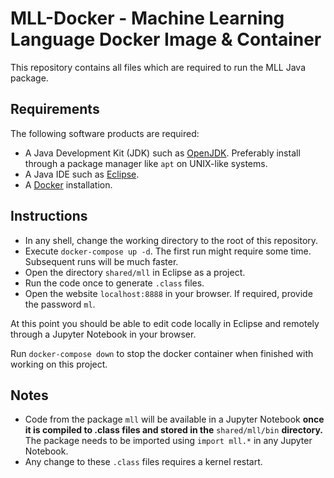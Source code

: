 # MLL-Docker - Machine Learning Language Docker Image & Container

This repository contains all files which are required to run the MLL Java package.

## Requirements

The following software products are required:

- A Java Development Kit (JDK) such as [OpenJDK](https://jdk.java.net/21/). Preferably install through a package manager like `apt` on UNIX-like systems.
- A Java IDE such as [Eclipse](https://eclipseide.org/).
- A [Docker](https://www.docker.com/products/docker-desktop/) installation.

## Instructions

- In any shell, change the working directory to the root of this repository.
- Execute `docker-compose up -d`. The first run might require some time. Subsequent runs will be much faster.
- Open the directory `shared/mll` in Eclipse as a project.
- Run the code once to generate `.class` files.
- Open the website `localhost:8888` in your browser. If required, provide the password `ml`.

At this point you should be able to edit code locally in Eclipse and remotely through a Jupyter Notebook
in your browser.

Run `docker-compose down` to stop the docker container when finished with working on this project.

## Notes

- Code from the package `mll` will be available in a Jupyter Notebook **once it
  is compiled to .class files and stored in the** `shared/mll/bin`
  **directory.** The package needs to be imported using `import mll.*` in any
  Jupyter Notebook.
- Any change to these `.class` files requires a kernel restart.
